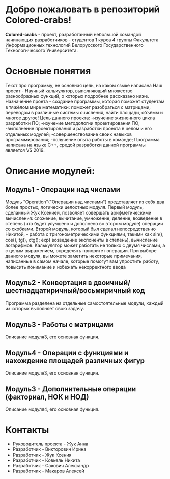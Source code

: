 # Добро пожаловать в репозиторий Colored-crabs!
**Colored-crabs** - проект, разработанный небольшой командой начинающих разработчиков - студентов 1 курса 4 группы Факультета Информационных технологий Белорусского Государственного Технологического Университета.

# Основные понятия
Текст про программу, ее основная цель, на каком языке написана
Наш проект - Научный калькулятор, выполняющий множество разнообразных функций, о которых подробнее рассказано ниже. Назначение проета - создание программы, которая поможет студентам в тяжёлом мире математики: поможет разобраться с матрицами, переводом в различные системы счисления, найти площади, объёмы и многое другое! 
Цель данного проекта:
-изучение жизненного цикла разработки ПО; 
-изучение методологии проектирования ПО;
-выполнение проектирования и разработки проекта в целом и его отдельных модулей;
-совершенствование своих навыков программирования;
-получение опыта работы в команде;
Программа написана на языке C++, средой разработки данной программы является VS 2019.

# Описание модулей:
## Модуль1 - Операции над числами
Модуль "Operation"("Операции над числами") представляет из себя два более простых, логически целостных модуля. Первый модуль, сделанный Жук Ксенией, позволяет совершать арифметическими вычисления: сложение, вычитание, умножение, деление, возведение в степень (что будет улучшено и дополнено во втором модуле) операции со скобками. Второй модуль, который был сделал непосредственно Никитой, - работа с тригонометрическими функциями, такими как sin(), cos(), tg(), ctg(); exp( возведение экспоненты в степень), вычисление логарифмов. Калькулятор может работать не только с двумя числами, а с целым выражением, определять приоритет операции. При выборе данного модуля, вы можете заметить некоторые примечания, написанные в самом начале, которые помогут вам упростить работу, повысить понимание и избежать некорректного ввода

## Модуль2 -  Конвертация в двоичный/шестнадцатиричный/восьмиричный код
Программа разделена на отдельные самостоятельные модули, каждый из которых выполняет свою задачу. 

## Модуль3 - Работы с матрицами
Описание модуля3, его основная функция.

## Модуль4 - Операции с функциями и нахождение площадей различных фигур
Описание модуля3, его основная функция.

## Модуль3 - Дополнительные операции (факториал, НОК и НОД)
Описание модуля4, его основная функция.
# Контакты
* Руководитель проекта - Жук Анна
* Разработчик - Викторович Ирина
* Разработчик - Жук Ксения
* Разработчик - Ковкель Никита
* Разработчик - Сакович Александр
* Разработчик - Макаров Алексей
